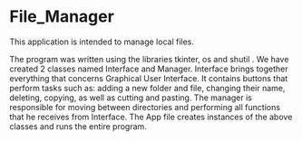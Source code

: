 # File_Manager
This application is intended to manage local files. 


The program was written using the libraries tkinter, os and shutil . We have created 2 classes named Interface and Manager. Interface brings together everything that concerns Graphical User Interface. It contains buttons that perform tasks such as: adding a new folder and file, changing their name, deleting, copying, as well as cutting and pasting. The manager is responsible for moving between directories and performing all functions that he receives from Interface. The App file creates instances of the above classes and runs the entire program.


